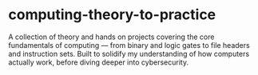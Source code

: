 # computing-theory-to-practice
A collection of theory and hands on projects covering the core fundamentals of computing — from binary and logic gates to file headers and instruction sets. Built to solidify my understanding of how computers actually work, before diving deeper into cybersecurity.

